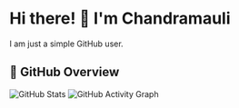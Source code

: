 # Hi there! 👋 I'm Chandramauli  

I am just a simple GitHub user. 

## 🚀 GitHub Overview

![GitHub Stats](https://github-readme-stats.vercel.app/api?username=Chandramauli-Arm64&show_icons=true&theme=tokyonight)
![GitHub Activity Graph](https://github-readme-activity-graph.vercel.app/graph?username=Chandramauli-Arm64&theme=tokyo-night)
